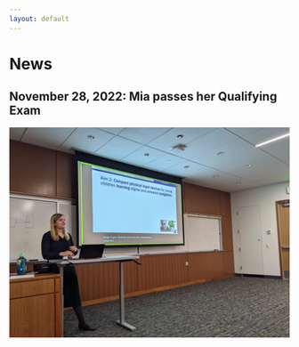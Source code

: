 ```yaml
---
layout: default
---
```


# News

## November 28, 2022: Mia passes her Qualifying Exam
<img class="inline-picture" src="photos/Mia-Qualifying-Exam.jpg" alt = "Mia presenting her qualifying exam.">

